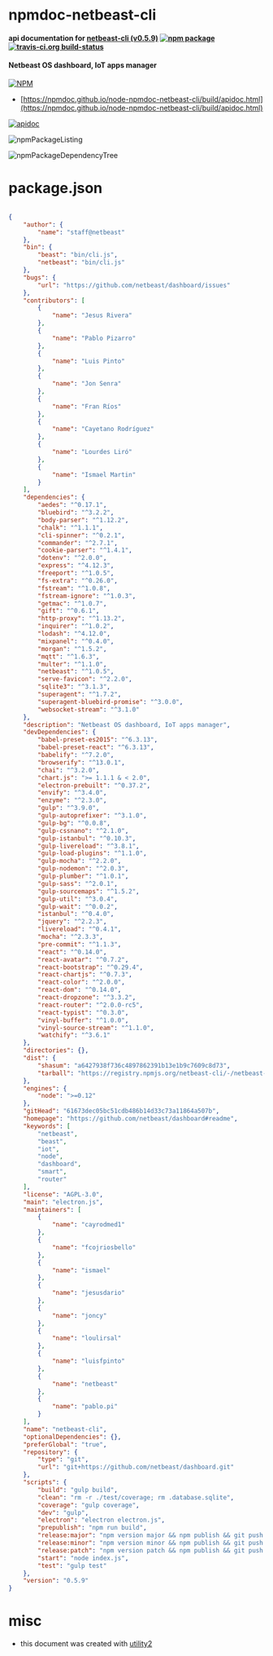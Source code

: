 # npmdoc-netbeast-cli

#### api documentation for  [netbeast-cli (v0.5.9)](https://github.com/netbeast/dashboard#readme)  [![npm package](https://img.shields.io/npm/v/npmdoc-netbeast-cli.svg?style=flat-square)](https://www.npmjs.org/package/npmdoc-netbeast-cli) [![travis-ci.org build-status](https://api.travis-ci.org/npmdoc/node-npmdoc-netbeast-cli.svg)](https://travis-ci.org/npmdoc/node-npmdoc-netbeast-cli)

#### Netbeast OS dashboard, IoT apps manager

[![NPM](https://nodei.co/npm/netbeast-cli.png?downloads=true&downloadRank=true&stars=true)](https://www.npmjs.com/package/netbeast-cli)

- [https://npmdoc.github.io/node-npmdoc-netbeast-cli/build/apidoc.html](https://npmdoc.github.io/node-npmdoc-netbeast-cli/build/apidoc.html)

[![apidoc](https://npmdoc.github.io/node-npmdoc-netbeast-cli/build/screenCapture.buildCi.browser.%252Ftmp%252Fbuild%252Fapidoc.html.png)](https://npmdoc.github.io/node-npmdoc-netbeast-cli/build/apidoc.html)

![npmPackageListing](https://npmdoc.github.io/node-npmdoc-netbeast-cli/build/screenCapture.npmPackageListing.svg)

![npmPackageDependencyTree](https://npmdoc.github.io/node-npmdoc-netbeast-cli/build/screenCapture.npmPackageDependencyTree.svg)



# package.json

```json

{
    "author": {
        "name": "staff@netbeast"
    },
    "bin": {
        "beast": "bin/cli.js",
        "netbeast": "bin/cli.js"
    },
    "bugs": {
        "url": "https://github.com/netbeast/dashboard/issues"
    },
    "contributors": [
        {
            "name": "Jesus Rivera"
        },
        {
            "name": "Pablo Pizarro"
        },
        {
            "name": "Luis Pinto"
        },
        {
            "name": "Jon Senra"
        },
        {
            "name": "Fran Ríos"
        },
        {
            "name": "Cayetano Rodríguez"
        },
        {
            "name": "Lourdes Liró"
        },
        {
            "name": "Ismael Martin"
        }
    ],
    "dependencies": {
        "aedes": "^0.17.1",
        "bluebird": "^3.2.2",
        "body-parser": "^1.12.2",
        "chalk": "^1.1.1",
        "cli-spinner": "^0.2.1",
        "commander": "^2.7.1",
        "cookie-parser": "^1.4.1",
        "dotenv": "^2.0.0",
        "express": "^4.12.3",
        "freeport": "^1.0.5",
        "fs-extra": "^0.26.0",
        "fstream": "^1.0.8",
        "fstream-ignore": "^1.0.3",
        "getmac": "^1.0.7",
        "gift": "^0.6.1",
        "http-proxy": "^1.13.2",
        "inquirer": "^1.0.2",
        "lodash": "^4.12.0",
        "mixpanel": "^0.4.0",
        "morgan": "^1.5.2",
        "mqtt": "^1.6.3",
        "multer": "^1.1.0",
        "netbeast": "^1.0.5",
        "serve-favicon": "^2.2.0",
        "sqlite3": "^3.1.3",
        "superagent": "^1.7.2",
        "superagent-bluebird-promise": "^3.0.0",
        "websocket-stream": "^3.1.0"
    },
    "description": "Netbeast OS dashboard, IoT apps manager",
    "devDependencies": {
        "babel-preset-es2015": "^6.3.13",
        "babel-preset-react": "^6.3.13",
        "babelify": "^7.2.0",
        "browserify": "^13.0.1",
        "chai": "^3.2.0",
        "chart.js": ">= 1.1.1 & < 2.0",
        "electron-prebuilt": "^0.37.2",
        "envify": "^3.4.0",
        "enzyme": "^2.3.0",
        "gulp": "^3.9.0",
        "gulp-autoprefixer": "^3.1.0",
        "gulp-bg": "^0.0.8",
        "gulp-cssnano": "^2.1.0",
        "gulp-istanbul": "^0.10.3",
        "gulp-livereload": "^3.8.1",
        "gulp-load-plugins": "^1.1.0",
        "gulp-mocha": "^2.2.0",
        "gulp-nodemon": "^2.0.3",
        "gulp-plumber": "^1.0.1",
        "gulp-sass": "^2.0.1",
        "gulp-sourcemaps": "^1.5.2",
        "gulp-util": "^3.0.4",
        "gulp-wait": "^0.0.2",
        "istanbul": "^0.4.0",
        "jquery": "^2.2.3",
        "livereload": "^0.4.1",
        "mocha": "^2.3.3",
        "pre-commit": "^1.1.3",
        "react": "^0.14.0",
        "react-avatar": "^0.7.2",
        "react-bootstrap": "^0.29.4",
        "react-chartjs": "^0.7.3",
        "react-color": "^2.0.0",
        "react-dom": "^0.14.0",
        "react-dropzone": "^3.3.2",
        "react-router": "^2.0.0-rc5",
        "react-typist": "^0.3.0",
        "vinyl-buffer": "^1.0.0",
        "vinyl-source-stream": "^1.1.0",
        "watchify": "^3.6.1"
    },
    "directories": {},
    "dist": {
        "shasum": "a6427938f736c4897862391b13e1b9c7609c8d73",
        "tarball": "https://registry.npmjs.org/netbeast-cli/-/netbeast-cli-0.5.9.tgz"
    },
    "engines": {
        "node": ">=0.12"
    },
    "gitHead": "61673dec05bc51cdb486b14d33c73a11864a507b",
    "homepage": "https://github.com/netbeast/dashboard#readme",
    "keywords": [
        "netbeast",
        "beast",
        "iot",
        "node",
        "dashboard",
        "smart",
        "router"
    ],
    "license": "AGPL-3.0",
    "main": "electron.js",
    "maintainers": [
        {
            "name": "cayrodmed1"
        },
        {
            "name": "fcojriosbello"
        },
        {
            "name": "ismael"
        },
        {
            "name": "jesusdario"
        },
        {
            "name": "joncy"
        },
        {
            "name": "loulirsal"
        },
        {
            "name": "luisfpinto"
        },
        {
            "name": "netbeast"
        },
        {
            "name": "pablo.pi"
        }
    ],
    "name": "netbeast-cli",
    "optionalDependencies": {},
    "preferGlobal": "true",
    "repository": {
        "type": "git",
        "url": "git+https://github.com/netbeast/dashboard.git"
    },
    "scripts": {
        "build": "gulp build",
        "clean": "rm -r ./test/coverage; rm .database.sqlite",
        "coverage": "gulp coverage",
        "dev": "gulp",
        "electron": "electron electron.js",
        "prepublish": "npm run build",
        "release:major": "npm version major && npm publish && git push --follow-tags",
        "release:minor": "npm version minor && npm publish && git push --follow-tags",
        "release:patch": "npm version patch && npm publish && git push --follow-tags",
        "start": "node index.js",
        "test": "gulp test"
    },
    "version": "0.5.9"
}
```



# misc
- this document was created with [utility2](https://github.com/kaizhu256/node-utility2)
